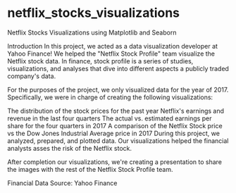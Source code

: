 # netflix_stocks_visualizations
Netflix Stocks Visualizations using Matplotlib and Seaborn


Introduction
In this project, we acted as a data visualization developer at Yahoo Finance! We helped the "Netflix Stock Profile" team visualize the Netflix stock data. In finance, stock profile is a series of studies, visualizations, and analyses that dive into different aspects a publicly traded company's data.

For the purposes of the project, we only visualized data for the year of 2017. Specifically, we were in charge of creating the following visualizations:

The distribution of the stock prices for the past year
Netflix's earnings and revenue in the last four quarters
The actual vs. estimated earnings per share for the four quarters in 2017
A comparison of the Netflix Stock price vs the Dow Jones Industrial Average price in 2017
During this project, we analyzed, prepared, and plotted data. Our visualizations helped the financial analysts asses the risk of the Netflix stock.

After completion our visualizations, we're creating a presentation to share the images with the rest of the Netflix Stock Profile team.

Financial Data Source: Yahoo Finance
